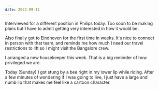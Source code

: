 ```yaml
---
date: 2022-09-11
---
```


Interviewed for a different position in Philips today. Too soon to be making plans but I have to admit getting very interested in how it would be.

Also finally got to Eindhoven for the first time in weeks. It's nice to connect in person with that team, and reminds me how much I need our travel restrictions to lift so I might visit the Bangalore crew.

I arranged a new housekeeper this week. That is a big reminder of how privileged we are.

Today (Sunday) I got stung by a bee right in my lower lip while riding. After a few minutes of wondering if I was going to live, I just have a large and numb lip that makes me feel like a cartoon character.
